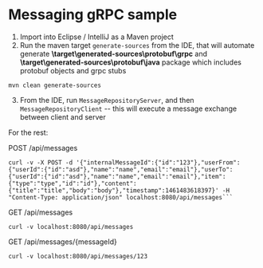 Messaging gRPC sample
====

1. Import into Eclipse / IntelliJ as a Maven project
2. Run the maven target `generate-sources` from the IDE, that will automate generate **\target\generated-sources\protobuf\grpc** and **\target\generated-sources\protobuf\java** package which includes protobuf objects and grpc stubs

```
mvn clean generate-sources
```

3. From the IDE, run `MessageRepositoryServer`, and then `MessageRepositoryClient` -- this will execute a message exchange between client and server

For the rest:

POST /api/messages
```
curl -v -X POST -d '{"internalMessageId":{"id":"123"},"userFrom":{"userId":{"id":"asd"},"name":"name","email":"email"},"userTo":{"userId":{"id":"asd"},"name":"name","email":"email"},"item":{"type":"type","id":"id"},"content":{"title":"title","body":"body"},"timestamp":1461483618397}' -H "Content-Type: application/json" localhost:8080/api/messages```
```

GET /api/messages
```
curl -v localhost:8080/api/messages
```

GET /api/messages/{messageId}
```
curl -v localhost:8080/api/messages/123
```
